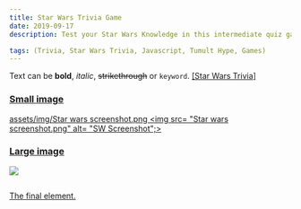 ```yaml
---
title: Star Wars Trivia Game
date: 2019-09-17
description: Test your Star Wars Knowledge in this intermediate quiz game

tags: (Trivia, Star Wars Trivia, Javascript, Tumult Hype, Games)
---
```


Text can be **bold**, _italic_, ~~strikethrough~~ or `keyword`.
<a href = "https://ajsp.github.io/StarWarsTriviaGame/"> [Star Wars Trivia]


### Small image
assets/img/Star wars screenshot.png
<img src= "Star wars screenshot.png" alt= "SW Screenshot";>

### Large image

![](https://guides.github.com/activities/hello-world/branching.png)



```

```
The final element.
```
